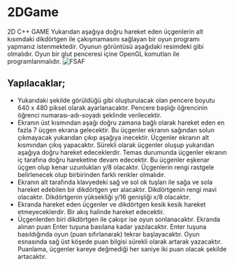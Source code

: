# 2DGame
2D C++ GAME 
 Yukarıdan aşağıya doğru hareket eden üçgenlerin alt kısımdaki dikdörtgen ile çakışmamasını
sağlayan bir oyun programı yapmanız istenmektedir. Oyunun görüntüsü aşağıdaki resimdeki
gibi olmalıdır. Oyun bir glut penceresi içine OpenGL komutları ile programlanmalıdır.
![FSAF](https://user-images.githubusercontent.com/79880394/153685134-0c47cc0f-52d5-4cd8-ab39-53e72893c1e7.png)
## Yapılacaklar;
* Yukarıdaki şekilde görüldüğü gibi oluşturulacak olan pencere boyutu 640 x 480 piksel
olarak ayarlanacaktır. Pencere başlığı öğrencinin öğrenci numarası-adı-soyadı şeklinde
verilecektir.
* Ekranın üst kısmından aşağı doğru zamana bağlı olarak hareket eden en fazla 7 üçgen
ekrana gelecektir. Bu üçgenler ekranın sağından solun çıkmayacak yukarıdan çıkıp
aşağıya inecektir. Üçgenler ekranın alt kısmından çıkış yapacaktır. Sürekli olarak
üçgenler oluşup yukarıdan aşağıya doğru hareket edeceklerdir. Temas durumunda
üçgenler ekranın iç tarafına doğru hareketine devam edecektir. Bu üçgenler eşkenar
üçgen olup kenar uzunlukları y/8 olacaktır. Üçgenlerin rengi rastgele belirlenecek olup
birbirinden farklı renkler olmalıdır.
* Ekranın alt tarafında klavyedeki sağ ve sol ok tuşları ile sağa ve sola hareket edebilen
bir dikdörtgen yer alacaktır. Dikdörtgenin rengi mavi olacaktır. Dikdörtgenin yüksekliği
y/16 genişliği x/8 olacaktır.
* Ekranda hareket eden üçgenler ve dikdörtgen kesik kesik hareket etmeyeceklerdir. Bir
akış halinde hareket edecektir.
* Üçgenlerden biri dikdörtgen ile çakışır ise oyun sonlanacaktır. Ekranda alınan puan
Enter tuşuna basılana kadar yazılacaktır. Enter tuşuna basıldığında oyun (puan
sıfırlanarak) tekrar başlayacaktır. Oyun esnasında sağ üst köşede puan bilgisi sürekli
olarak artarak yazacaktır. Puanlama, üçgenler kareye değmediği her saniye iki puan
olacak şekilde artacaktır. 


